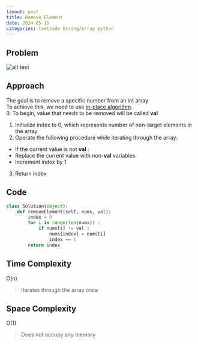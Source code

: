 ```yaml
---
layout: post
title: Remove Element
date: 2024-05-15
categories: leetcode String/Array python
---
```

## Problem
![alt text](/blog/public/img/RemoveElement.png)

## Approach
The goal is to remove a specific number from an int array  
To achieve this, we need to use <a href="https://dyuk01.github.io/blog/algorithm/2024/05/15/InPlaceAlgorithm.html">in-place algorithm</a>.  
0. To begin, value that needs to be removed will be called <span style="font-weight: bold;">val</span>
1. Initialize index to 0, which represents number of non-target elements in the array
2. Operate the following procedure while iterating through the array:
- If the current value is not <span style="font-weight: bold;">val</span> : 
- Replace the current value with non-<span style="font-weight: bold;">val</span> variables
- Increment index by 1
3. Return index

## Code
```python
class Solution(object):
    def removeElement(self, nums, val):
        index = 0
        for i in range(len(nums)) :
            if nums[i] != val :
                nums[index] = nums[i]
                index += 1
        return index
```
## Time Complexity
O(n)
> Iterates through the array once 

## Space Complexity
O(1)
> Does not occupy any memory

<style>
.hover-container {
    position: relative;
    display: inline-block;
}

.info-box {
    visibility: hidden;
    width: 200px;
    background-color: #555;
    color: #fff;
    text-align: center;
    border-radius: 5px;
    padding: 10px;
    position: absolute;
    z-index: 1;
    bottom: 125%; /* Position above the hover element */
    left: 50%;
    margin-left: -100px; /* Center the box */
    opacity: 0;
    transition: opacity 0.3s;
}

.hover-container:hover .info-box {
    visibility: visible;
    opacity: 1;
}
</style>